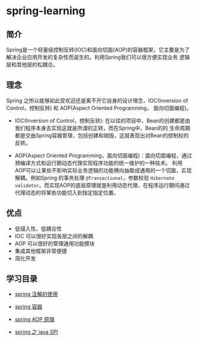 # spring-learning

## 简介
Spring是一个轻量级控制反转(IOC)和面向切面(AOP)的容器框架，它主要是为了解决企业应用开发的复杂性而诞生的。利用Spring我们可以很方便实现业务
逻辑层和其他层的松耦合。

## 理念
Spring 之所以能够如此受欢迎还是离不开它自身的设计理念，IOC(Inversion of Control，控制反转) 和 AOP(Aspect Oriented Programming，
面向切面编程)。

- IOC(Inversion of Control，控制反转): 在以往的项目中，Bean的创建都是由我们程序本身去实现这就是所谓的正转，而在Spring中，Bean的的
生命周期都是交由Spring容器管理，包括创建和销毁，这就表现出对Bean的控制权的反转。


- AOP(Aspect Oriented Programming，面向切面编程)：面向切面编程，通过预编译方式和运行期动态代理实现程序功能的统一维护的一种技术。
利用AOP可以让某些不影响实际业务逻辑的功能横向抽取成通用的一个切面，实现解耦。例如Spring 的事务处理 `@Transactional`，参数校验
 `Hibernate validator`。而实现AOP的底层原理就是利用动态代理，在程序运行期间通过代理动态的将某些功能切入到指定指定位置。


## 优点

- 低侵入性，低耦合性
- IOC 可以很好实现各层之间的解耦
- AOP 可以很好的管理通用功能模块
- 集成其他框架非常便捷
- 简化开发

## 学习目录

- [spring 注解的使用](spring-learning-annotation/README.md)

- [spring 容器](spring-learning-ioc/README.md)

- [spring AOP 原理](spring-learning-aop/README.md)

- [spring 之 java SPI](spring-learning-spi/README.md)